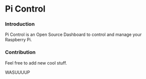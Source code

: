 # Pi Control

### Introduction
Pi Control is an Open Source Dashboard to control and manage your Raspberry Pi.

### Contribution
Feel free to add new cool stuff.


WASUUUUP